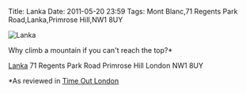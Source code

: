 Title: Lanka
Date: 2011-05-20 23:59
Tags: Mont Blanc,71 Regents Park Road,Lanka,Primrose Hill,NW1 8UY

![Lanka](/images/Why-climb.jpg)
 
Why climb a mountain if you can't reach the top?*
 
[Lanka](http://www.lanka-uk.com/en-shop.html)
71 Regents Park Road
Primrose Hill
London
NW1 8UY
 

*As reviewed in [Time Out London](http://www.timeout.com/london/restaurants/venue/2:26620/lanka)
